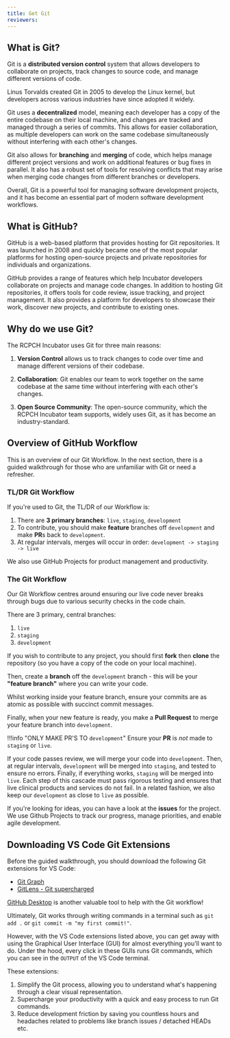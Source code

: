 ```yaml
---
title: Get Git
reviewers:
---
```


## What is Git?

Git is a **distributed version control** system that allows developers to collaborate on projects, track changes to source code, and manage different versions of code.

Linus Torvalds created Git in 2005 to develop the Linux kernel, but developers across various industries have since adopted it widely.

Git uses a **decentralized** model, meaning each developer has a copy of the entire codebase on their local machine, and changes are tracked and managed through a series of commits. This allows for easier collaboration, as multiple developers can work on the same codebase simultaneously without interfering with each other's changes.

Git also allows for **branching** and **merging** of code, which helps manage different project versions and work on additional features or bug fixes in parallel. It also has a robust set of tools for resolving conflicts that may arise when merging code changes from different branches or developers.

Overall, Git is a powerful tool for managing software development projects, and it has become an essential part of modern software development workflows.

## What is GitHub?

GitHub is a web-based platform that provides hosting for Git repositories. It was launched in 2008 and quickly became one of the most popular platforms for hosting open-source projects and private repositories for individuals and organizations.

GitHub provides a range of features which help Incubator developers collaborate on projects and manage code changes. In addition to hosting Git repositories, it offers tools for code review, issue tracking, and project management. It also provides a platform for developers to showcase their work, discover new projects, and contribute to existing ones.

## Why do we use Git?

The RCPCH Incubator uses Git for three main reasons:

1. **Version Control** allows us to track changes to code over time and manage different versions of their codebase.

2. **Collaboration**: Git enables our team to work together on the same codebase at the same time without interfering with each other's changes.

3. **Open Source Community**: The open-source community, which the RCPCH Incubator team supports, widely uses Git, as it has become an industry-standard.

## Overview of GitHub Workflow

This is an overview of our Git Workflow. In the next section, there is a guided walkthrough for those who are unfamiliar with Git or need a refresher.

### TL/DR Git Workflow

If you're used to Git, the TL/DR of our Workflow is:

1. There are **3 primary branches**: `live`, `staging`, `development`
2. To contribute, you should make **feature** branches off `development` and make **PR**s back to `development`.
3. At regular intervals, merges will occur in order: `development -> staging -> live`

We also use GitHub Projects for product management and productivity.

### The Git Workflow

Our Git Workflow centres around ensuring our live code never breaks through bugs due to various security checks in the code chain.

There are 3 primary, central branches:

1. `live`
2. `staging`
3. `development`

If you wish to contribute to any project, you should first **fork** then **clone** the repository (so you have a copy of the code on your local machine).

Then, create a **branch** off the `development` branch - this will be your **"feature branch"** where you can write your code.

Whilst working inside your feature branch, ensure your commits are as atomic as possible with succinct commit messages.

Finally, when your new feature is ready, you make a **Pull Request** to merge your feature branch into `development`.

!!!info "ONLY MAKE PR'S TO `development`"
    Ensure your **PR** is *not* made to `staging` or `live`.

If your code passes review, we will merge your code into `development`. Then, at regular intervals,  `development` will be merged into `staging`, and tested to ensure no errors. Finally, if everything works, `staging` will be merged into `live`. Each step of this cascade must pass rigorous testing and ensures that live clinical products and services do not fail. In a related fashion, we also keep our `development` as close to `live` as possible.

If you're looking for ideas, you can have a look at the **issues** for the project. We use Github Projects to track our progress, manage priorities, and enable agile development.

## Downloading VS Code Git Extensions

Before the guided walkthrough, you should download the following Git extensions for VS Code:

- [Git Graph](https://marketplace.visualstudio.com/items?itemName=mhutchie.git-graph)
- [GitLens - Git supercharged](https://marketplace.visualstudio.com/items?itemName=eamodio.gitlens)

[GitHub Desktop](https://desktop.github.com/) is another valuable tool to help with the Git workflow!

Ultimately, Git works through writing commands in a terminal such as `git add .` or `git commit -m "my first commit!"`.

However, with the VS Code extensions listed above, you can get away with using the Graphical User Interface (GUI) for almost everything you'll want to do. Under the hood, every click in these GUIs runs Git commands, which you can see in the `OUTPUT` of the VS Code terminal.

These extensions:

1. Simplify the Git process, allowing you to understand what's happening through a clear visual representation.
2. Supercharge your productivity with a quick and easy process to run Git commands.
3. Reduce development friction by saving you countless hours and headaches related to problems like branch issues / detached HEADs etc.

